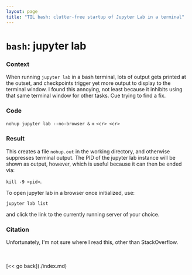 ```yaml
---
layout: page
title: "TIL bash: clutter-free startup of Jupyter Lab in a terminal"
---
```



# `bash`: jupyter lab


### Context
When running `jupyter lab` in a bash terminal, lots of output gets printed at the outset, and checkpoints trigger yet more output to display to the terminal window. I found this annoying, not least because it inhibits using that same terminal window for other tasks. Cue trying to find a fix.


### Code
`nohup jupyter lab --no-browser &` + `<cr> <cr>`


### Result
This creates a file `nohup.out` in the working directory, and otherwise suppresses terminal output. The PID of the jupyter lab instance will be shown as output, however, which is useful because it can then be ended via:

`kill -9 <pid>`.

To open jupyter lab in a browser once initialized, use:

`jupyter lab list`

and click the link to the currently running server of your choice.


### Citation
Unfortunately, I'm not sure where I read this, other than StackOverflow.


<br>
<br>
[<< go back](./index.md)
